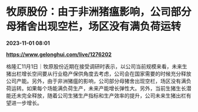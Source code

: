 # 牧原股份：由于非洲猪瘟影响，公司部分母猪舍出现空栏，场区没有满负荷运转

**2023-11-01 08:01**

**https://www.gelonghui.com/live/1276202**

格隆汇11月1日｜牧原股份近期在接受调研时表示，以公司当前规模来看，未来生猪出栏增长空间要从行业稳产保供角度去考虑，公司会在国家需要的时候充分释放公司产能。另外，由于非洲猪瘟的影响，公司部分母猪舍出现空栏，场区没有满负荷运转。如果每个场能满负荷生产，未来产能增长弹性大。另外，当前生猪生长潜能还未完全释放，随着公司生猪生产指标和生产效率的提升，公司未来生猪出栏有望进一步增长。